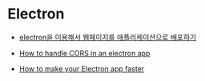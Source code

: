 # Electron

- [electron을 이용해서 웹페이지를 애플리케이션으로 배포하기](https://medium.com/@yumiyang/electron%EC%9D%84-%EC%9D%B4%EC%9A%A9%ED%95%B4%EC%84%9C-%EC%9B%B9%ED%8E%98%EC%9D%B4%EC%A7%80%EB%A5%BC-%EC%95%A0%ED%94%8C%EB%A6%AC%EC%BC%80%EC%9D%B4%EC%85%98%EC%9C%BC%EB%A1%9C-%EB%B0%B0%ED%8F%AC%ED%95%98%EA%B8%B0-9067122347e2)

- [How to handle CORS in an electron app](https://stackoverflow.com/questions/51254618/how-to-handle-cors-in-an-electron-app)

- [How to make your Electron app faster](https://dev.to/xxczaki/how-to-make-your-electron-app-faster-4ifb)
